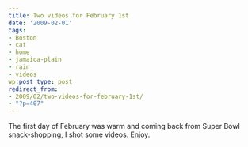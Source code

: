 ```yaml
---
title: Two videos for February 1st
date: '2009-02-01'
tags:
- Boston
- cat
- home
- jamaica-plain
- rain
- videos
wp:post_type: post
redirect_from:
- 2009/02/two-videos-for-february-1st/
- "?p=407"
---
```


The first day of February was warm and coming back from Super Bowl snack-shopping, I shot some videos. Enjoy.

